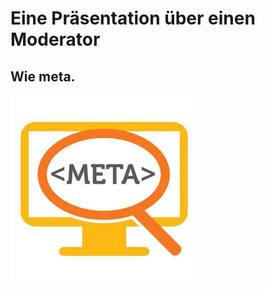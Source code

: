 <!SLIDE >
# Eine Präsentation über einen Moderator
## Wie meta.

![how meta](../_images/Meta-search.jpg)

